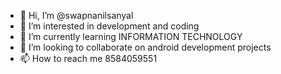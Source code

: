 - 👋 Hi, I’m @swapnanilsanyal
- 👀 I’m interested in development and coding
- 🌱 I’m currently learning INFORMATION TECHNOLOGY
- 💞️ I’m looking to collaborate on android development projects
- 📫 How to reach me 8584059551

<!---
swapnanilsanyal/swapnanilsanyal is a ✨ special ✨ repository because its `README.md` (this file) appears on your GitHub profile.
You can click the Preview link to take a look at your changes.
--->
